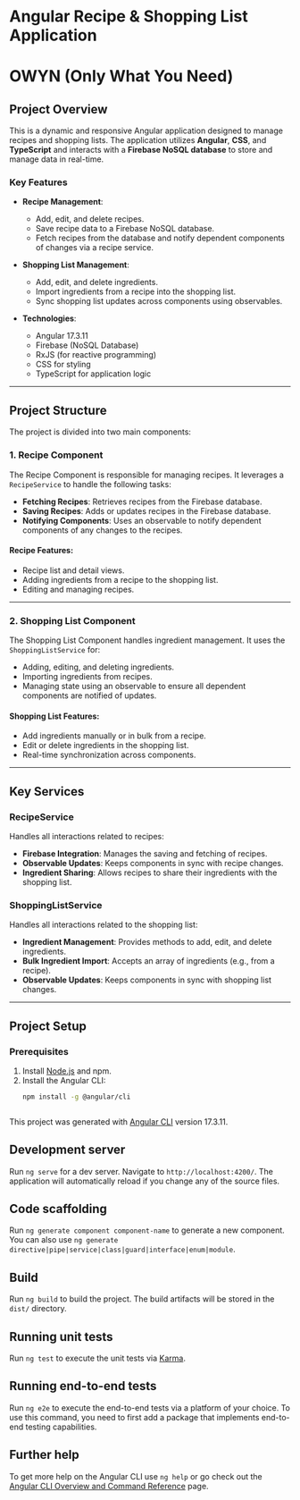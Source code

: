 # **Angular Recipe & Shopping List Application**

# OWYN (Only What You Need) 

## **Project Overview**
This is a dynamic and responsive Angular application designed to manage recipes and shopping lists. The application utilizes **Angular**, **CSS**, and **TypeScript** and interacts with a **Firebase NoSQL database** to store and manage data in real-time.

### **Key Features**
- **Recipe Management**:
  - Add, edit, and delete recipes.
  - Save recipe data to a Firebase NoSQL database.
  - Fetch recipes from the database and notify dependent components of changes via a recipe service.

- **Shopping List Management**:
  - Add, edit, and delete ingredients.
  - Import ingredients from a recipe into the shopping list.
  - Sync shopping list updates across components using observables.

- **Technologies**:
  - Angular 17.3.11
  - Firebase (NoSQL Database)
  - RxJS (for reactive programming)
  - CSS for styling
  - TypeScript for application logic

---

## **Project Structure**
The project is divided into two main components:

### **1. Recipe Component**
The Recipe Component is responsible for managing recipes. It leverages a `RecipeService` to handle the following tasks:
- **Fetching Recipes**: Retrieves recipes from the Firebase database.
- **Saving Recipes**: Adds or updates recipes in the Firebase database.
- **Notifying Components**: Uses an observable to notify dependent components of any changes to the recipes.

#### Recipe Features:
- Recipe list and detail views.
- Adding ingredients from a recipe to the shopping list.
- Editing and managing recipes.

---

### **2. Shopping List Component**
The Shopping List Component handles ingredient management. It uses the `ShoppingListService` for:
- Adding, editing, and deleting ingredients.
- Importing ingredients from recipes.
- Managing state using an observable to ensure all dependent components are notified of updates.

#### Shopping List Features:
- Add ingredients manually or in bulk from a recipe.
- Edit or delete ingredients in the shopping list.
- Real-time synchronization across components.

---

## **Key Services**

### **RecipeService**
Handles all interactions related to recipes:
- **Firebase Integration**: Manages the saving and fetching of recipes.
- **Observable Updates**: Keeps components in sync with recipe changes.
- **Ingredient Sharing**: Allows recipes to share their ingredients with the shopping list.

### **ShoppingListService**
Handles all interactions related to the shopping list:
- **Ingredient Management**: Provides methods to add, edit, and delete ingredients.
- **Bulk Ingredient Import**: Accepts an array of ingredients (e.g., from a recipe).
- **Observable Updates**: Keeps components in sync with shopping list changes.

---

## **Project Setup**

### **Prerequisites**
1. Install [Node.js](https://nodejs.org/) and npm.
2. Install the Angular CLI:
   ```bash
   npm install -g @angular/cli



This project was generated with [Angular CLI](https://github.com/angular/angular-cli) version 17.3.11.

## Development server

Run `ng serve` for a dev server. Navigate to `http://localhost:4200/`. The application will automatically reload if you change any of the source files.

## Code scaffolding

Run `ng generate component component-name` to generate a new component. You can also use `ng generate directive|pipe|service|class|guard|interface|enum|module`.

## Build

Run `ng build` to build the project. The build artifacts will be stored in the `dist/` directory.

## Running unit tests

Run `ng test` to execute the unit tests via [Karma](https://karma-runner.github.io).

## Running end-to-end tests

Run `ng e2e` to execute the end-to-end tests via a platform of your choice. To use this command, you need to first add a package that implements end-to-end testing capabilities.

## Further help

To get more help on the Angular CLI use `ng help` or go check out the [Angular CLI Overview and Command Reference](https://angular.io/cli) page.

